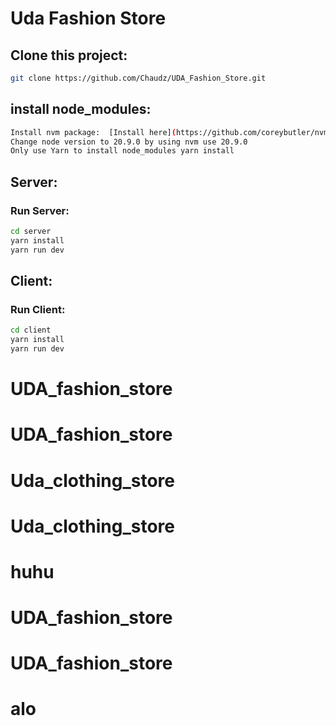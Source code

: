 # Uda Fashion Store

## Clone this project:

```bash
git clone https://github.com/Chaudz/UDA_Fashion_Store.git
```

## install node_modules:

```bash
Install nvm package:  [Install here](https://github.com/coreybutler/nvm-windows)
Change node version to 20.9.0 by using nvm use 20.9.0
Only use Yarn to install node_modules yarn install
```

## Server:

### Run Server:

```bash
cd server
yarn install
yarn run dev
```

## Client:

### Run Client:

```bash
cd client
yarn install
yarn run dev
```
# UDA_fashion_store
# UDA_fashion_store
# Uda_clothing_store
# Uda_clothing_store
# huhu
# UDA_fashion_store
# UDA_fashion_store
# alo
